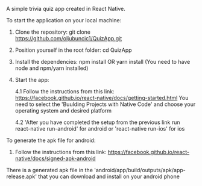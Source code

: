 A simple trivia quiz app created in React Native.

To start the application on your local machine:

1. Clone the repository: git clone https://github.com/oljubuncic1/QuizApp.git
2. Position yourself in the root folder: cd QuizApp
3. Install the dependencies: npm install OR yarn install (You need to have node and npm/yarn installed)
4. Start the app:

    4.1  Follow the instructions from this link: https://facebook.github.io/react-native/docs/getting-started.html
         You need to select the 'Buulding Projects with Native Code' and choose your operating system and desired platform
         
    4.2 'After you have completed the setup from the previous link run react-native run-android' for android or 'react-native run-ios' for ios


To generate the apk file for android:

1. Follow the instructions from this link: https://facebook.github.io/react-native/docs/signed-apk-android

There is a generated apk file in the 'android/app/build/outputs/apk/app-release.apk' that you can download and install on your android phone
